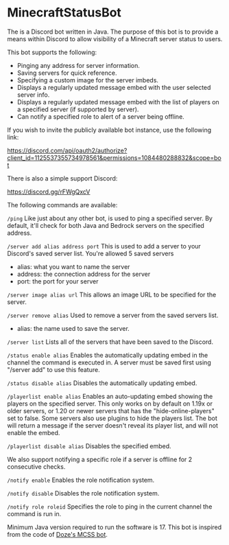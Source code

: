 # MinecraftStatusBot

The is a Discord bot written in Java. The purpose of this bot is to provide a means within Discord to allow visibility of a Minecraft server status to users. 

This bot supports the following:
- Pinging any address for server information.
- Saving servers for quick reference.
- Specifying a custom image for the server imbeds.
- Displays a regularly updated message embed with the user selected server info.
- Displays a regularly updated message embed with the list of players on a specified server (if supported by server).
- Can notify a specified role to alert of a server being offline.

If you wish to invite the publicly available bot instance, use the following link:

https://discord.com/api/oauth2/authorize?client_id=1125537355734978561&permissions=1084480288832&scope=bot

There is also a simple support Discord: 

https://discord.gg/rFWgQxcV

The following commands are available:

`/ping`
Like just about any other bot, is used to ping a specified server. By default, it'll check for both Java and Bedrock servers on the specified address.

`/server add alias address port`
This is used to add a server to your Discord's saved server list. You're allowed 5 saved servers
- alias: what you want to name the server
- address: the connection address for the server
- port: the port for your server

`/server image alias url`
This allows an image URL to be specified for the server.

`/server remove alias`
Used to remove a server from the saved servers list.
- alias: the name used to save the server.

`/server list`
Lists all of the servers that have been saved to the Discord.

`/status enable alias`
Enables the automatically updating embed in the channel the command is executed in. A server must be saved first using "/server add" to use this feature.

`/status disable alias`
Disables the automatically updating embed.

`/playerlist enable alias`
Enables an auto-updating embed showing the players on the specified server. This only works on by default on 1.19x or older servers, or 1.20 or newer servers that has the "hide-online-players" set to false. Some servers also use plugins to hide the players list. The bot will return a message if the server doesn't reveal its player list, and will not enable the embed.

`/playerlist disable alias`
Disables the specified embed.

We also support notifying a specific role if a server is offline for 2 consecutive checks.

`/notify enable`
Enables the role notification system.

`/notify disable`
Disables the role notification system.

`/notify role roleid`
Specifies the role to ping in the current channel the command is run in.


Minimum Java version required to run the software is 17. This bot is inspired from the code of [Doze's MCSS bot](https://github.com/Doze42/MCSS). 
